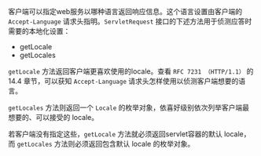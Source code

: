 客户端可以指定web服务以哪种语言返回响应信息。这个语言设置由客户端的 `Accept-Language` 请求头指明。`ServletRequest` 接口的下述方法用于侦测应答时需要的本地化设置：

- getLocale
- getLocales

`getLocale` 方法返回客户端更喜欢使用的locale。查看 `RFC 7231 （HTTP/1.1）` 的 14.4 章节，可以获知 `Accept-Language` 请求头怎样使用以侦测客户端想要的语言。

`getLocales` 方法则返回一个 `Locale` 的枚举对象，依喜好级别依次列举客户端最想要的、可以接受的 locale。

若客户端没有指定这些，`getLocale` 方法就必须返回servlet容器的默认 locale，而 `getLocales` 方法则必须返回包含默认 locale 的枚举对象。